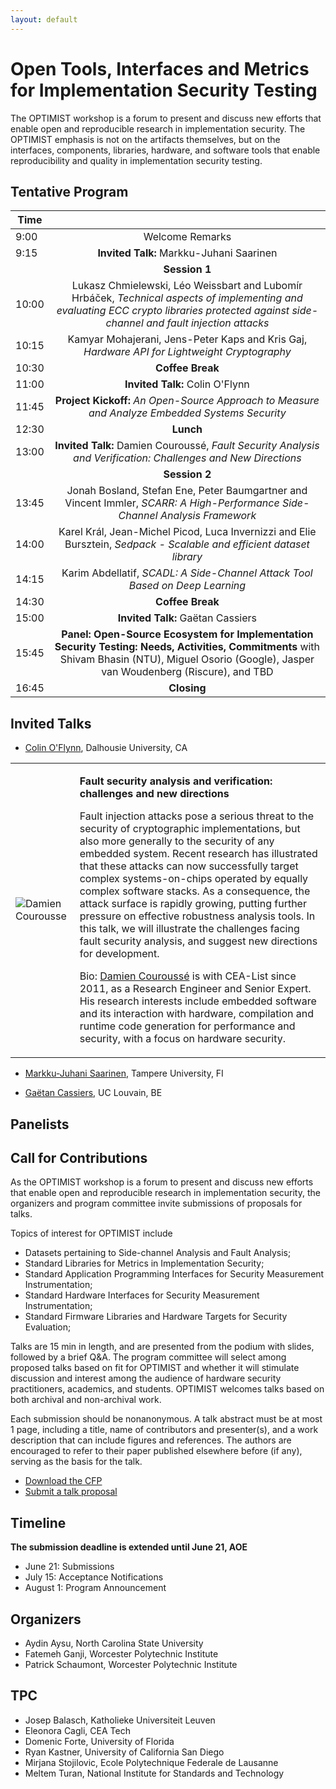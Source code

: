 ```yaml
---
layout: default
---
```


# Open Tools, Interfaces and Metrics for Implementation Security Testing

The OPTIMIST workshop is a forum to present and discuss new efforts that enable open and reproducible research in implementation security. The OPTIMIST emphasis is not on the artifacts themselves, but on the interfaces, components, libraries, hardware, and software tools that enable reproducibility and quality in implementation security testing.

## Tentative Program


| Time  |     |
| ---   | :---: |
| 9:00  | Welcome Remarks |
| 9:15  | **Invited Talk:** Markku-Juhani Saarinen |
|       | **Session 1** |
| 10:00 | Lukasz Chmielewski, Léo Weissbart and Lubomír Hrbáček, *Technical aspects of implementing and evaluating ECC crypto libraries protected against side-channel and fault injection attacks* |
| 10:15 | Kamyar Mohajerani, Jens-Peter Kaps and Kris Gaj, *Hardware API for Lightweight Cryptography* |
| 10:30 | **Coffee Break** |
| 11:00 | **Invited Talk:**  Colin O'Flynn |
| 11:45 | **Project Kickoff:** *An Open-Source Approach to Measure and Analyze Embedded Systems Security* |
| 12:30 | **Lunch** |
| 13:00 | **Invited Talk:** Damien Couroussé, *Fault Security Analysis and Verification: Challenges and New Directions* |
|       | **Session 2**   |
| 13:45 | Jonah Bosland, Stefan Ene, Peter Baumgartner and Vincent Immler, *SCARR: A High-Performance Side-Channel Analysis Framework* |
| 14:00 | Karel Král, Jean-Michel Picod, Luca Invernizzi and Elie Bursztein, *Sedpack - Scalable and efficient dataset library* |
| 14:15 | Karim Abdellatif, *SCADL: A Side-Channel Attack Tool Based on Deep Learning* |
| 14:30 | **Coffee Break** |
| 15:00 | **Invited Talk:** Gaëtan Cassiers  |
| 15:45 | **Panel: Open-Source Ecosystem for Implementation Security Testing: Needs, Activities, Commitments** with Shivam Bhasin (NTU), Miguel Osorio (Google), Jasper van Woudenberg (Riscure), and TBD  |
| 16:45 | **Closing**      |


## Invited Talks

* [Colin O'Flynn](https://www.dal.ca/faculty/engineering/electrical/faculty-staff/our-faculty/professors/oflynn-colin.html), Dalhousie University, CA

<table>

<tr>

<td>
<img src="/assets/img/couro.jpg"
     alt="Damien Courousse"
     style="width=150" />

</td>

<td>

<b>Fault security analysis and verification: challenges and new directions</b>

<p>
Fault injection attacks pose a serious threat to the security of
cryptographic implementations, but also more generally to the security
of any embedded system.  Recent research has illustrated that these
attacks can now successfully target complex systems-on-chips operated by
equally complex software stacks.  As a consequence, the attack surface
is rapidly growing, putting further pressure on effective robustness
analysis tools.  In this talk, we will illustrate the challenges facing
fault security analysis, and suggest new directions for development.
</p>

<p>
Bio: <a href="https://damien.courousse.fr/">Damien Couroussé</a> is with
CEA-List since 2011, as a Research Engineer and Senior Expert.  His
research interests include embedded software and its interaction with
hardware, compilation and runtime code generation for performance and
security, with a focus on hardware security.
</p>

</td>

</tr>

</table>     

* [Markku-Juhani Saarinen](https://www.tuni.fi/en/markku-juhani-saarinen), Tampere University, FI


* [Gaëtan Cassiers](https://perso.cassiersg.be/), UC Louvain, BE


## Panelists




## Call for Contributions 

As the OPTIMIST workshop is a forum to present and discuss new efforts that enable open and reproducible research in implementation security, the organizers and program committee invite submissions of proposals for talks.

Topics of interest for OPTIMIST include

* Datasets pertaining to Side-channel Analysis and Fault Analysis;
* Standard Libraries for Metrics in Implementation Security;
* Standard Application Programming Interfaces for Security Measurement Instrumentation;
* Standard Hardware Interfaces for Security Measurement Instrumentation;
* Standard Firmware Libraries and Hardware Targets for Security Evaluation;

Talks are 15 min in length, and are presented from the podium with slides, followed by a brief Q&A. The program committee will select among proposed talks based on fit for OPTIMIST and whether it will stimulate discussion and interest among the audience of hardware security practitioners, academics, and students. OPTIMIST welcomes talks based on both archival and non-archival work.

Each submission should be nonanonymous. A talk abstract must be at most 1 page, including a title, name of contributors and presenter(s), and a work description that can include figures and references. The authors are encouraged to refer to their paper published elsewhere before (if any), serving as the basis for the talk.

* [Download the CFP](OPTIMIST_CFP.pdf)
* [Submit a talk proposal](https://easychair.org/conferences/?conf=optimist2024)

## Timeline

**The submission deadline is extended until June 21, AOE**

* June 21: Submissions
* July 15: Acceptance Notifications
* August 1: Program Announcement

## Organizers

* Aydin Aysu, North Carolina State University
* Fatemeh Ganji, Worcester Polytechnic Institute
* Patrick Schaumont, Worcester Polytechnic Institute

## TPC

* Josep Balasch, Katholieke Universiteit Leuven
* Eleonora Cagli, CEA Tech
* Domenic Forte, University of Florida
* Ryan Kastner, University of California San Diego
* Mirjana Stojilovic, Ecole Polytechnique Federale de Lausanne
* Meltem Turan, National Institute for Standards and Technology

